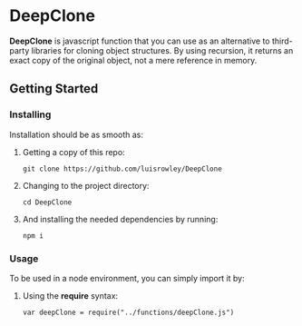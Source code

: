 # DeepClone

**DeepClone** is javascript function that you can use as an alternative to third-party libraries for cloning object structures. By using recursion, it returns an exact copy of the original object, not a mere reference in memory.

## Getting Started

### Installing

Installation should be as smooth as: 

 1. Getting a copy of this repo:

    ```
    git clone https://github.com/luisrowley/DeepClone
    ```

 2. Changing to the project directory:

    ```
    cd DeepClone
    ```

 3. And installing the needed dependencies by running:

    ```
    npm i
    ```

### Usage

To be used in a node environment, you can simply import it by: 

 1. Using the **require** syntax:

    ```
    var deepClone = require("../functions/deepClone.js")
    ```